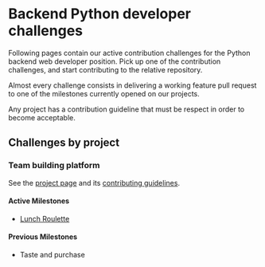 # Backend Python developer challenges

Following pages contain our active contribution challenges for the Python backend web developer position.
Pick up one of the contribution challenges, and start contributing to the relative repository.

Almost every challenge consists in delivering a working feature pull request to one of the milestones currently opened on our projects.

Any project has a contribution guideline that must be respect in order to become acceptable.

## Challenges by project

### Team building platform
See the [project page](https://github.com/Multidialogo/teambuilding-app) and its [contributing guidelines](https://github.com/Multidialogo/teambuilding-app/blob/main/CONTRIBUTING.md).

#### Active Milestones
* [Lunch Roulette](https://github.com/Multidialogo/teambuilding-app/milestone/1)

#### Previous Milestones

* Taste and purchase
